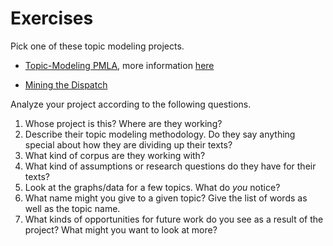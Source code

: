 # Exercises

Pick one of these topic modeling projects.

* [Topic-Modeling PMLA](https://agoldst.github.io/dfr-browser/demo/), more information [here](https://andrewgoldstone.com/blog/2012/12/13/pmla/)

* [Mining the Dispatch](http://dsl.richmond.edu/dispatch/pages/intro)

Analyze your project according to the following questions.

1. Whose project is this? Where are they working?
2. Describe their topic modeling methodology. Do they say anything special about how they are dividing up their texts?
3. What kind of corpus are they working with?
4. What kind of assumptions or research questions do they have for their texts?
5. Look at the graphs\/data for a few topics. What do _you_ notice?
6. What name might you give to a given topic? Give the list of words as well as the topic name.
7. What kinds of opportunities for future work do you see as a result of the project? What might you want to look at more?

